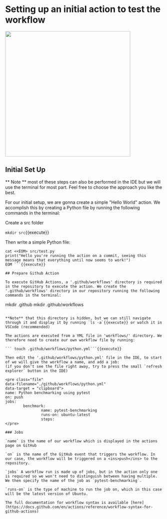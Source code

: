 # Setting up an initial action to test the workflow
<img src="https://github.com/jhammarstedt/katacoda-scenarios/blob/main/ghactionDemo/images/tut_part1.PNG?raw=true" height="400" />

## Initial Set Up

** Note ** most of these steps can also be performed in the IDE but we will use the terminal for most part. Feel free to choose the approach you like the best.

For our initial setup, we are gonna create a simple "Hello World" action. 
We accomplish this by creating a Python file by running the following commands in the terminal:

Create a src folder

```mkdir src```{{execute}}

Then write a simple Python file:

```
cat <<EOM> src/test.py
print("Hello you're running the action on a commit, seeing this message means that everything until now seems to work!")
EOM ```{{execute}}

## Prepare Github Action

To execute GitHub Actions, a '.github/workflows' directory is required in the repository to execute the action. We create the '.github/workflows' directory in our repository running the following commands in the terminal:

``` 
mkdir .github 
mkdir .github/workflows 
```{{execute}}

**Note** that this directory is hidden, but we can still navigate through it and display it by running `ls -a`{{execute}} or watch it in VSCode (recommended)

The actions are executed from a YML file in 'workflows/' directory. We therefore need to create our own workflow file by running:

``` touch .github/workflows/python.yml```{{execute}}

Then edit the '.github/workflows/python.yml' file in the IDE, to start of we will give the workflow a name, and add a job:
(if you don't see the file right away, try to press the small `refresh explorer` button in the IDE)

<pre class="file"
data-filename="./github/workflows/python.yml" 
data-target = "clipboard">
name: Python benchmarking using pytest
on: push
jobs:
        benchmark:
                name: pytest-benchmarking
                runs-on: ubuntu-latest
                steps:
</pre>

### Jobs

`name` is the name of our workflow which is displayed in the actions page on GitHub

`on` is the name of the GitHub event that triggers the workflow. In our case, the workflow will be triggered on a <ins>push</ins> to the repository.

`jobs` A workflow run is made up of jobs, but in the action only one is required so we won't need to distinguish between having multiple. We then specify the name of the job as `pytest-benchmarking`. 

`runs-on` is the type of machine to run the job on, which in this case will be the latest version of Ubuntu.

The full documentation for workflow syntax is available [here](https://docs.github.com/en/actions/reference/workflow-syntax-for-github-actions)



